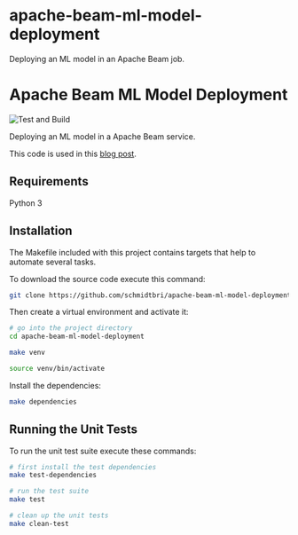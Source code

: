 # apache-beam-ml-model-deployment
Deploying an ML model in an Apache Beam job.


# Apache Beam ML Model Deployment

![Test and Build](https://github.com/schmidtbri/apache-beam-ml-model-deployment/workflows/Test%20and%20Build/badge.svg)

Deploying an ML model in a Apache Beam service.

This code is used in this [blog post](https://medium.com/@brianschmidt_78145/an-apache-beam-ml-model-deployment-ac31c6f2d9b2).

## Requirements
Python 3

## Installation 
The Makefile included with this project contains targets that help to automate several tasks.

To download the source code execute this command:

```bash
git clone https://github.com/schmidtbri/apache-beam-ml-model-deployment
```

Then create a virtual environment and activate it:

```bash
# go into the project directory
cd apache-beam-ml-model-deployment

make venv

source venv/bin/activate
```

Install the dependencies:

```bash
make dependencies
```

## Running the Unit Tests
To run the unit test suite execute these commands:

```bash
# first install the test dependencies
make test-dependencies

# run the test suite
make test

# clean up the unit tests
make clean-test
```